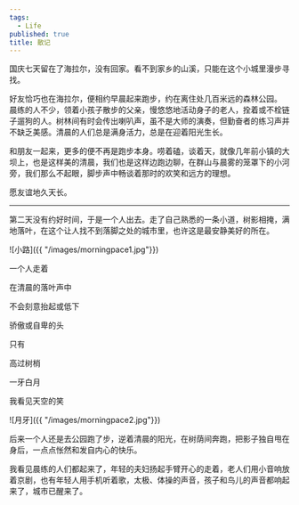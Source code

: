 ```yaml
---
tags:
  - Life
published: true
title: 散记
---
```


国庆七天留在了海拉尔，没有回家。看不到家乡的山溪，只能在这个小城里漫步寻找。

好友恰巧也在海拉尔，便相约早晨起来跑步，约在离住处几百米远的森林公园。
晨练的人不少，领着小孩子散步的父亲，慢悠悠地活动身子的老人，拴着或不栓链子遛狗的人。树林间有时会传出喇叭声，虽不是大师的演奏，但勤奋者的练习声并不缺乏美感。清晨的人们总是满身活力，总是在迎着阳光生长。

和朋友一起来，更多的便不再是跑步本身。唠着磕，谈着天，就像几年前小镇的大坝上，也是这样美的清晨，我们也是这样边跑边聊，在群山与晨雾的笼罩下的小河旁，我们那么不起眼，脚步声中畅谈着那时的欢笑和远方的理想。

愿友谊地久天长。


---

第二天没有约好时间，于是一个人出去。走了自己熟悉的一条小道，树影相掩，满地落叶，在这个让人找不到落脚之处的城市里，也许这是最安静美好的所在。

![小路]({{ "/images/morningpace1.jpg"}})

一个人走着

在清晨的落叶声中

不会刻意抬起或低下

骄傲或自卑的头

只有

高过树梢

一牙白月

我看见天空的笑


![月牙]({{ "/images/morningpace2.jpg"}})

后来一个人还是去公园跑了步，逆着清晨的阳光，在树荫间奔跑，把影子独自甩在身后，一点点怅然和发自内心的快乐。

我看见晨练的人们都起来了，年轻的夫妇扬起手臂开心的走着，老人们用小音响放着京剧，也有年轻人用手机听着歌，太极、体操的声音，孩子和鸟儿的声音都响起来了，城市已醒来了。



